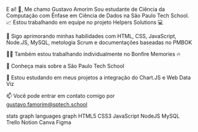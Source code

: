 E aí! 👋, Me chamo Gustavo Amorim
Sou estudante de Ciência da Computação com Ênfase em Ciência de Dados na São Paulo Tech School.
📈 Estou trabalhando em equipe no projeto Helpers Solutions 💻

🌱 Sigo aprimorando minhas habilidades com HTML, CSS, JavaScript, Node.JS, MySQL, metologia Scrum e documentações baseadas no PMBOK

👨‍💻 Também estou trabalhando individualmente no Bonfire Memories 🔥

🤝 Conheça mais sobre a São Paulo Tech School

💬 Estou estudando em meus projetos a integração do Chart.JS e Web Data Viz

📫 Você pode entrar em contato comigo por gustavo.famorim@sptech.school

stats graph languages graph
HTML5 CSS3 JavaScript NodeJS MySQL Trello Notion Canva Figma
